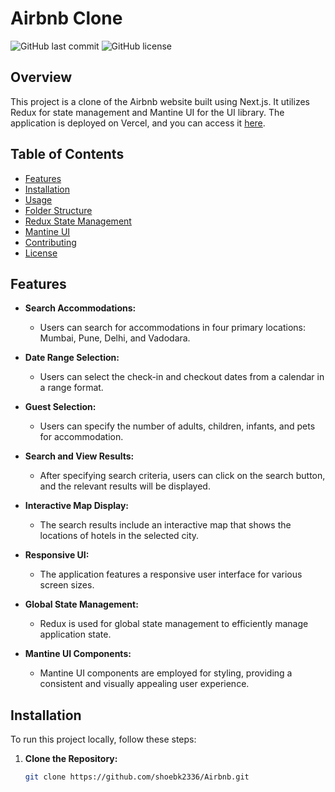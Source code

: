 # Airbnb Clone

![GitHub last commit](https://img.shields.io/github/last-commit/shoebk2336/airbnb)
![GitHub license](https://img.shields.io/github/license/shoebk2336/airbnb)

## Overview

This project is a clone of the Airbnb website built using Next.js. It utilizes Redux for state management and Mantine UI for the UI library. The application is deployed on Vercel, and you can access it [here](https://airbnb-wilp.vercel.app/).

## Table of Contents

- [Features](#features)
- [Installation](#installation)
- [Usage](#usage)
- [Folder Structure](#folder-structure)
- [Redux State Management](#redux-state-management)
- [Mantine UI](#mantine-ui)
- [Contributing](#contributing)
- [License](#license)

## Features

- **Search Accommodations:**
  - Users can search for accommodations in four primary locations: Mumbai, Pune, Delhi, and Vadodara.

- **Date Range Selection:**
  - Users can select the check-in and checkout dates from a calendar in a range format.

- **Guest Selection:**
  - Users can specify the number of adults, children, infants, and pets for accommodation.

- **Search and View Results:**
  - After specifying search criteria, users can click on the search button, and the relevant results will be displayed.

- **Interactive Map Display:**
  - The search results include an interactive map that shows the locations of hotels in the selected city.

- **Responsive UI:**
  - The application features a responsive user interface for various screen sizes.

- **Global State Management:**
  - Redux is used for global state management to efficiently manage application state.

- **Mantine UI Components:**
  - Mantine UI components are employed for styling, providing a consistent and visually appealing user experience.


## Installation

To run this project locally, follow these steps:

1. **Clone the Repository:**
   ```bash
   git clone https://github.com/shoebk2336/Airbnb.git
